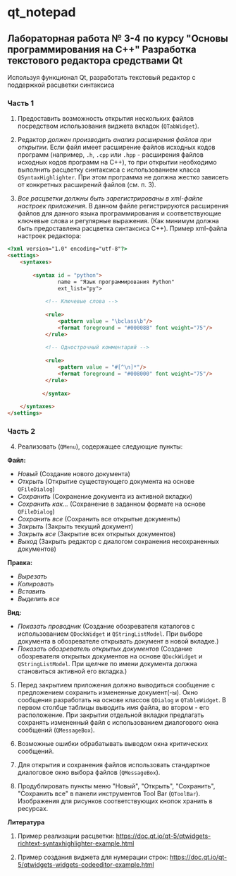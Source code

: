 # qt_notepad

## Лабораторная работа № 3-4 по курсу "Основы программирования на C++" Разработка текстового редактора средствами Qt

Используя функционал Qt, разработать текстовый редактор с поддержкой расцветки синтаксиса

### Часть 1

1. Предоставить возможность открытия нескольких файлов посредством использования виджета вкладок (`QTabWidget`).


2. Редактор _должен производить анализ расширения файлов при открытии_. Если файл имеет расширение файлов исходных кодов программ (например, `.h`, `.cpp` или `.hpp` - расширения файлов исходных кодов программ на C++), то при открытии необходимо выполнить расцветку синтаксиса с использованием класса `QSyntaxHighlighter`. При этом программа не должна жестко зависеть от конкретных расширений файлов (см. п. 3).


3. _Все расцветки должны быть зарегистрированы в xml-файле настроек приложения_. В данном файле регистрируются расширения файлов для данного языка программирования и соответствующие ключевые слова и регулярные выражения. (Как минимум должна быть предоставлена расцветка синтаксиса C++). Пример xml-файла настроек редактора: 


``` html
<?xml version="1.0" encoding="utf-8"?>
<settings>
    <syntaxes>
     
        <syntax id = "python">
                name = "Язык программирования Python"
                ext_list="py">
     
            <!-- Ключевые слова -->
            
            <rule>
                <pattern value = "\bclass\b"/>
                <format foreground = "#00008B" font weight="75"/>
            </rule>
    
            <!-- Однострочный комментарий -->
            
            <rule>
                <pattern value = "#[^\n]*"/>
                <format foreground = "#008000" font weight="75"/>
            </rule>
     
           </syntax>
     
    </syntaxes>
</settings>
```

### Часть 2

4. Реализовать (`QMenu`), содержащее следующие пункты:

__Файл:__
* _Новый_ (Создание нового документа)
* _Открыть_ (Открытие существующего документа на основе `QFileDialog`)
* _Сохранить_ (Сохранение документа из активной вкладки)
* _Сохранить как..._ (Сохранение в заданном формате на основе `QFileDialog`)
* _Сохранить все_ (Сохранить все открытые документы)
* _Закрыть_ (Закрыть текущий документ)
* _Закрыть все_ (Закрытие всех открытых документов) 
* _Выход_ (Закрыть редактор с диалогом сохранения несохраненных документов)

__Правка:__
* _Вырезать_
* _Копировать_
* _Вставить_
* _Выделить все_

__Вид:__
* _Показать проводник_ (Создание обозревателя каталогов с использованием `QDockWidget` и `QStringListModel`. При выборе документа в обозревателе открывать документ в новой вкладке.)
* _Показать обозреватель открытых документов_ (Создание обозревателя открытых документов на основе `QDockWidget` и `QStringListModel`. При щелчке по имени документа должна становиться активной его вкладка.)

5. Перед закрытием приложения должно выводиться сообщение с предложением сохранить измененные документ(-ы). Окно сообщения разработать на основе классов `QDialog` и `QTableWidget`. В первом столбце таблицы выводить имя файла, во втором - его расположение. При закрытии отдельной вкладки предлагать сохранять измененный файл с использованием диалогового окна сообщений (`QMessageBox`). 


8. Возможные ошибки обрабатывать выводом окна критических сообщений. 


7. Для открытия и сохранения файлов использовать стандартное диалоговое окно выбора файлов (`QMessageBox`).


8. Продублировать пункты меню "Новый", "Открыть", "Сохранить", "Сохранить все" в панели инструментов Tool Bar (`QToolBar`). Изображения для рисунков соответствующих кнопок хранить в ресурсах. 


__Литература__

1. Пример реализации расцветки: https://doc.qt.io/qt-5/qtwidgets-richtext-syntaxhighlighter-example.html 


2. Пример создания виджета для нумерации строк: https://doc.qt.io/qt-5/qtwidgets-widgets-codeeditor-example.html 


